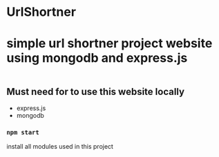 # UrlShortner
<h1>simple url shortner project website using mongodb and express.js </h1>
<img src="https://media.sproutsocial.com/uploads/2022/04/2204_URL-Shorteners.jpg" alt=""/>
<h2>Must need for to use this website locally</h2>
 <ul>
       <li>express.js</li>
       <li>mongodb</li>
 </ul>   

### `npm start`
<p>install all modules used in this project</p>
